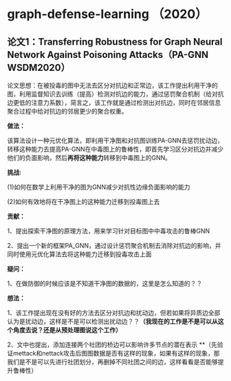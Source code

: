 # graph-defense-learning （2020）
## 论文1：Transferring Robustness for Graph Neural Network Against Poisoning Attacks（PA-GNN WSDM2020）
 论文思想：在被投毒的图中无法去区分对抗边和正常边，该工作提出利用干净的图，利用监督知识去训练（提高）检测对抗边的能力，通过惩罚聚合机制（给对抗边更低的注意力系数），简言之，该工作就是通过检测出对抗边，同时在邻居信息聚合过程中给对抗边的邻居更少的聚合权重。

**做法：**  

该算法设计一种元优化算法，即利用干净图和对抗图训练PA-GNN去惩罚扰动边，转移这种能力去提高PA-GNN在中毒图上的鲁棒性，即首先学习区分对抗边并减少他们的负面影响，然后**再将这种能力**转移到中毒图上的GNN。

**挑战:**  

(1)如何在数学上利用干净的图为GNN减少对抗性边缘负面影响的能力  

(2)如何有效地将在干净图上的这种能力迁移到投毒图上去

**贡献：**  

1、提出探索干净图的原理方法，用来学习针对目标图中中毒攻击的鲁棒GNN  

2、提出一个新的框架PA_GNN，通过设计惩罚聚合机制去消除对抗边的影响，并同时使用元优化算法去将这种能力迁移到投毒攻击上面




**疑问：**  

1、在做防御的时候应该是不知道干净图的数据的，这里是怎么知道的？？  







**想法：**  

1、该工作提出现在没有好的方法去区分对抗边和扰动边，但若如果将异质边全部认为是扰动边，这样是不是可以检测出扰动边？？**（我现在的工作是不是可以从这个角度去说？还是从预处理图说这个工作）**  

2、文中也提出，添加连接两个社团的桥边可以影响许多节点的潜在表示 **（先验证mettack和nettack攻击后图图数据是否有这样的现象，如果有这样的现象，那我们是不是可以先进行社团划分，再删掉不同社团之间的边，这样看看是否能够提升鲁棒性）
